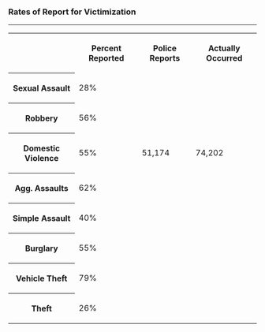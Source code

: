 ### Rates of Report for Victimization
<hr>
<table class="victim-table">
     <tr>
        <td>
        </td>
        <th>
            <p>Percent Reported</p>
        </th>
        <th>
            <p>Police Reports</p>
        </th>
        <th>
            <p>Actually Occurred</p>
        </th>    
    </tr>
    <tr>
        <th>
            <p>Sexual Assault</p>
        </th>
        <td>
            <p>28%</p>
        </td>
        <td>
    </tr>
    <tr>
        <th>
            <p>Robbery</p>
        </th>
        <td>
            <p>56%</p>
        </td>
    </tr>
    <tr>
        <th>
            <p>Domestic Violence</p>
        </th>
        <td>
            <p>55%</p>
        </td>
        <td>
            <p>51,174</p>
        </td>
        <td>
            <p>74,202</p>
        </td>
    </tr>
    <tr>
        <th>
            <p>Agg. Assaults</p>
        </th>
        <td>
            <p>62%</p>
        </td>
    </tr>
    <tr>
        <th>
            <p>Simple Assault</p>
        </th>
        <td>
            <p>40%</p>
        </td>
    </tr>
    <tr>
        <th>
            <p>Burglary</p>
        </th>
        <td>
            <p>55%</p>
        </td>
    </tr>
    <tr>
        <th>
            <p>Vehicle Theft</p>
        </th>
        <td>
            <p>79%</p>
        </td>
    </tr>
    <tr>
        <th>
            <p>Theft</p>
        </th>
        <td>
            <p>26%</p>
        </td>
    </tr>
</table>